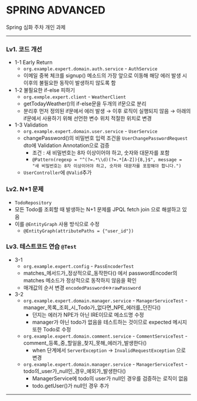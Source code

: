 # SPRING ADVANCED
Spring 심화 주차 개인 과제

---
### Lv1. 코드 개선
- 1-1 Early Return
  - `org.example.expert.domain.auth.service` - `AuthService`
  - 이메일 중복 체크를 signup() 메소드의 가장 앞으로 이동해 해당 에러 발생 시 이후의 불필요한 동작이 발생하지 않도록 함
- 1-2 불필요한 if-else 피하기
  - `org.exmple.expert.client` - `WeatherClient`
  - getTodayWeather()의 if-else문을 두개의 if문으로 분리
  - 분리후 먼저 정의된 if문에서 에러 발생 → 이후 로직이 실행되지 않음 → 아래의 if문에서 사용하기 위해 선언한 변수 위치 적절한 위치로 변경
- 1-3 Validation
  - `org.example.expert.domain.user.service` - `UserService`
  - changePassword()의 비밀번호 입력 조건을 `UserChangePasswordRequest` dto에 Validation Annotation으로 검증
    - 조건 : 새 비밀번호는 8자 이상이어야 하고, 숫자와 대문자를 포함
    - `@Pattern(regexp = "^(?=.*\\d)(?=.*[A-Z]){8,}$",
      message = "새 비밀번호는 8자 이상이어야 하고, 숫자와 대문자를 포함해야 합니다.")`
  - `UserController`에 `@Valid`추가

### Lv2. N+1 문제
- `TodoRepository`
- 모든 Todo를 조회할 때 발생하는 N+1 문제를 JPQL fetch join 으로 해셜하고 있음
- 이를 `@EntityGraph` 사용 방식으로 수정
  - `@EntityGraph(attributePaths = {"user_id"})`

### Lv3. 테스트코드 연습 `@Test`
- 3-1
  - `org.example.expert.config` - `PassEncoderTest`
  - matches_메서드가_정상적으로_동작한다() 에서 passwordEncoder의 matches 메소드가 정상적으로 동작하지 않음을 확인
  - 매개값의 순서 변경 `encodedPassword`↔`rawPassword`
- 3-2
  - `org.example.expert.domain.manager.service` - `ManagerServiceTest` - manager_목록_조회_시_Todo가_없다면_NPE_에러를_던진다()
    - 던지는 에러가 NPE가 아닌 IRE이므로 메소드명 수정
    - manager가 아닌 todo가 없음을 테스트하는 것이므로 expected 메시지 또한 Todo로 수정
  - `org.example.expert.domain.comment.service` - `CommentServiceTest` - comment_등록_중_할일을_찾지_못해_에러가_발생한다()
    - when 단계에서 `ServerException` → `InvalidRequestException` 으로 변경
  - `org.example.expert.domain.manager.service` - `ManagerServiceTest` - todo의_user가_null인_경우_예외가_발생한다()
    - ManagerService에 todo의 user가 null인 경우를 검증하는 로직이 없음
    - todo.getUser()가 null인 경우 추가

---
